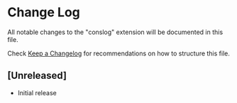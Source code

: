 # Change Log

All notable changes to the "conslog" extension will be documented in this file.

Check [Keep a Changelog](http://keepachangelog.com/) for recommendations on how to structure this file.

## [Unreleased]

- Initial release